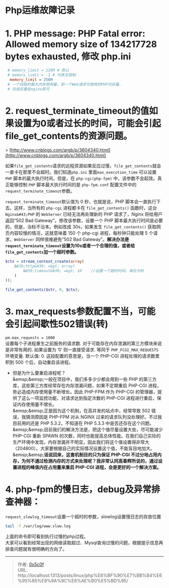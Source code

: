 # Php运维故障记录


# 1. PHP message: PHP Fatal error:  Allowed memory size of 134217728 bytes exhausted, 修改 php.ini  
```ini 
 # memory_limit = 128M # 默认
 # memory_limit = -1 # 代表无限制
  memory_limit = 256M
 # 一个线程的最大内存使用量，即一个Web请求可使用的PHP内存量。
 # 完成后重启nginx即可
```
# 2. request_terminate_timeout的值如果设置为0或者过长的时间，可能会引起file_get_contents的资源问题。 
&gt; [http://www.cnblogs.com/argb/p/3604340.html](http://www.cnblogs.com/argb/p/3604340.html)

如果`file_get_contents`请求的远程资源如果反应过慢，`file_get_contents`就会一直卡在那里不会超时。我们知道`php.ini` 里面`max_execution_time` 可以设置 `PHP` 脚本的最大执行时间，但是，在 `php-cgi(php-fpm)` 中，该参数不会起效。真正能够控制 `PHP` 脚本最大执行时间的是 `php-fpm.conf` 配置文件中的`request_terminate_timeout`参数。  

`request_terminate_timeout`默认值为 0 秒，也就是说，PHP 脚本会一直执行下去。这样，当所有的 `php-cgi` 进程都卡在 `file_get_contents()` 函数时，这台 `Nginx&#43;PHP` 的 `WebServer` 已经无法再处理新的 PHP 请求了，Nginx 将给用户返回“502 Bad Gateway”。修改该参数，设置一个 PHP 脚本最大执行时间是必要的，但是，治标不治本。例如改成 30s，如果发生 `file_get_contents()` 获取网页内容较慢的情况，这就意味着 150 个 php-cgi 进程，每秒钟只能处理 5 个请求，`WebServer` 同样很难避免”502 Bad Gateway”。**解决办法是`request_terminate_timeout`设置为10s或者一个合理的值，或者给`file_get_contents`加一个超时参数。**  
```php
$ctx = stream_context_create(array(
    &#39;http&#39; =&gt; array(
        &#39;timeout&#39; =&gt; 10    //设置一个超时时间，单位为秒
    )
));
 
file_get_contents($str, 0, $ctx);
```
# 3. max_requests参数配置不当，可能会引起间歇性502错误(转)
`pm.max_requests = 1000`  
设置每个子进程重生之前服务的请求数. 对于可能存在内存泄漏的第三方模块来说是非常有用的. 如果设置为 ’0′ 则一直接受请求. 等同于 `PHP_FCGI_MAX_REQUESTS` 环境变量. 默认值: 0.
这段配置的意思是，当一个 PHP-CGI 进程处理的请求数累积到 500 个后，自动重启该进程。 
- 但是为什么要重启进程呢？  
&amp;emsp;&amp;emsp;一般在项目中，我们多多少少都会用到一些 PHP 的第三方库，这些第三方库经常存在内存泄漏问题，如果不定期重启 PHP-CGI 进程，势必造成内存使用量不断增长。因此 PHP-FPM 作为 PHP-CGI 的管理器，提供了这么一项监控功能，对请求达到指定次数的 PHP-CGI 进程进行重启，保证内存使用量不增长。  
&amp;emsp;&amp;emsp;正是因为这个机制，在高并发的站点中，经常导致 502 错误，我猜测原因是 PHP-FPM 对从 NGINX 过来的请求队列没处理好。不过我目前用的还是 PHP 5.3.2，不知道在 PHP 5.3.3 中是否还存在这个问题。  
&amp;emsp;&amp;emsp;目前我们的解决方法是，把这个值尽量设置大些，尽可能减少 PHP-CGI 重新 SPAWN 的次数，同时也能提高总体性能。在我们自己实际的生产环境中发现，内存泄漏并不明显，因此我们将这个值设置得非常大（204800）。大家要根据自己的实际情况设置这个值，不能盲目地加大。  
&amp;emsp;&amp;emsp;**话说回来，这套机制目的只为保证 PHP-CGI 不过分地占用内存，为何不通过检测内存的方式来处理呢？我非常认同高春辉所说的，通过设置进程的峰值内在占用量来重启 PHP-CGI 进程，会是更好的一个解决方案。**  

# 4. php-fpm的慢日志，debug及异常排查神器：
`request_slowlog_timeout`设置一个超时的参数，slowlog设置慢日志的存放位置  
```bash
tail -f /var/log/www.slow.log
```
上面的命令即可看到执行过慢的php过程。  
大家可以看到经常出现的网络读取超过、Mysql查询过慢的问题，根据提示信息再排查问题就有很明确的方向了。

---

> 作者: [0x5c0f](https://blog.0x5c0f.cc)  
> URL: http://localhost:1313/posts/linux/php%E8%BF%90%E7%BB%B4%E6%95%85%E9%9A%9C%E8%AE%B0%E5%BD%95/  


